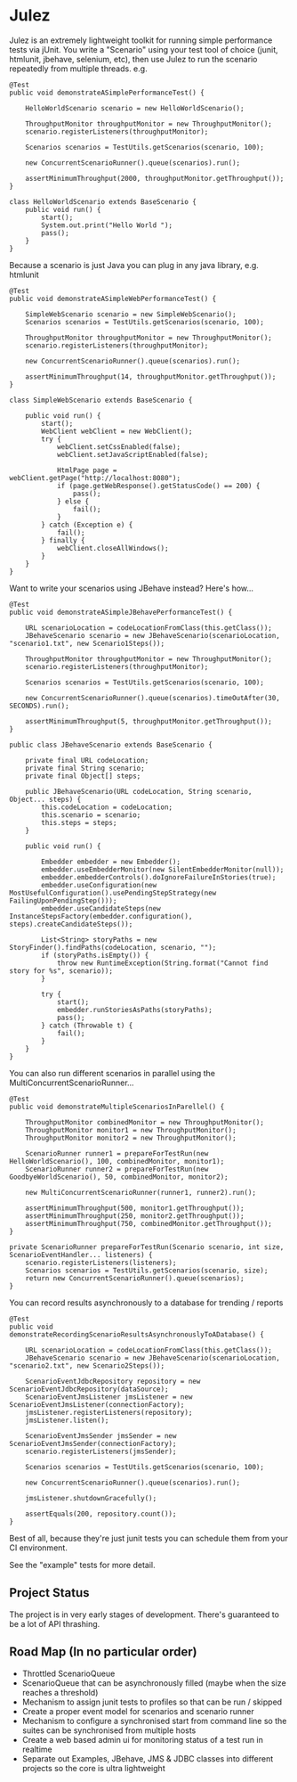 Julez
====================
Julez is an extremely lightweight toolkit for running simple performance tests via jUnit.
You write a "Scenario" using your test tool of choice (junit, htmlunit, jbehave, selenium, etc), 
then use Julez to run the scenario repeatedly from multiple threads. e.g.

    @Test
    public void demonstrateASimplePerformanceTest() {

        HelloWorldScenario scenario = new HelloWorldScenario();

        ThroughputMonitor throughputMonitor = new ThroughputMonitor();
        scenario.registerListeners(throughputMonitor);                        

        Scenarios scenarios = TestUtils.getScenarios(scenario, 100);        
        
        new ConcurrentScenarioRunner().queue(scenarios).run();

        assertMinimumThroughput(2000, throughputMonitor.getThroughput());
    }

    class HelloWorldScenario extends BaseScenario {        
        public void run() {
            start();
            System.out.print("Hello World ");
            pass();
        }
    }

Because a scenario is just Java you can plug in any java library, e.g. htmlunit

    @Test
    public void demonstrateASimpleWebPerformanceTest() {

        SimpleWebScenario scenario = new SimpleWebScenario();
        Scenarios scenarios = TestUtils.getScenarios(scenario, 100);

        ThroughputMonitor throughputMonitor = new ThroughputMonitor();
        scenario.registerListeners(throughputMonitor);                                
        
        new ConcurrentScenarioRunner().queue(scenarios).run();

        assertMinimumThroughput(14, throughputMonitor.getThroughput());
    }

    class SimpleWebScenario extends BaseScenario {

        public void run() {
            start();
            WebClient webClient = new WebClient();
            try {                
                webClient.setCssEnabled(false);
                webClient.setJavaScriptEnabled(false);                
                
                HtmlPage page = webClient.getPage("http://localhost:8080");
                if (page.getWebResponse().getStatusCode() == 200) {
                    pass();
                } else {                                               
                    fail();
                }
            } catch (Exception e) {
                fail();
            } finally {                
                webClient.closeAllWindows();
            }
        }
    }

Want to write your scenarios using JBehave instead? Here's how...

    @Test
    public void demonstrateASimpleJBehavePerformanceTest() {

        URL scenarioLocation = codeLocationFromClass(this.getClass());
        JBehaveScenario scenario = new JBehaveScenario(scenarioLocation, "scenario1.txt", new Scenario1Steps());
        
        ThroughputMonitor throughputMonitor = new ThroughputMonitor();
        scenario.registerListeners(throughputMonitor);        
        
        Scenarios scenarios = TestUtils.getScenarios(scenario, 100);
        
        new ConcurrentScenarioRunner().queue(scenarios).timeOutAfter(30, SECONDS).run();

        assertMinimumThroughput(5, throughputMonitor.getThroughput());
    }
	
	public class JBehaveScenario extends BaseScenario {
	
	    private final URL codeLocation;    
	    private final String scenario;
	    private final Object[] steps;
	
	    public JBehaveScenario(URL codeLocation, String scenario, Object... steps) {
	        this.codeLocation = codeLocation;
	        this.scenario = scenario;
	        this.steps = steps;
	    }
	
	    public void run() {
	        
	        Embedder embedder = new Embedder();
	        embedder.useEmbedderMonitor(new SilentEmbedderMonitor(null));
	        embedder.embedderControls().doIgnoreFailureInStories(true);
	        embedder.useConfiguration(new MostUsefulConfiguration().usePendingStepStrategy(new FailingUponPendingStep()));
	        embedder.useCandidateSteps(new InstanceStepsFactory(embedder.configuration(), steps).createCandidateSteps());
	
	        List<String> storyPaths = new StoryFinder().findPaths(codeLocation, scenario, "");
	        if (storyPaths.isEmpty()) {
	            throw new RuntimeException(String.format("Cannot find story for %s", scenario));
	        }       
	        
	        try {
	            start();            
	            embedder.runStoriesAsPaths(storyPaths);
	            pass();
	        } catch (Throwable t) {
	            fail();
	        }        
	    }
	}	

You can also run different scenarios in parallel using the MultiConcurrentScenarioRunner... 

    @Test
    public void demonstrateMultipleScenariosInParellel() {

        ThroughputMonitor combinedMonitor = new ThroughputMonitor();        
        ThroughputMonitor monitor1 = new ThroughputMonitor();
        ThroughputMonitor monitor2 = new ThroughputMonitor();
        
        ScenarioRunner runner1 = prepareForTestRun(new HelloWorldScenario(), 100, combinedMonitor, monitor1);
        ScenarioRunner runner2 = prepareForTestRun(new GoodbyeWorldScenario(), 50, combinedMonitor, monitor2);        

        new MultiConcurrentScenarioRunner(runner1, runner2).run();

        assertMinimumThroughput(500, monitor1.getThroughput());
        assertMinimumThroughput(250, monitor2.getThroughput());
        assertMinimumThroughput(750, combinedMonitor.getThroughput());
    }

    private ScenarioRunner prepareForTestRun(Scenario scenario, int size, ScenarioEventHandler... listeners) {
        scenario.registerListeners(listeners);        
        Scenarios scenarios = TestUtils.getScenarios(scenario, size);
        return new ConcurrentScenarioRunner().queue(scenarios);
    }
	
You can record results asynchronously to a database for trending / reports	
    
    @Test    
    public void demonstrateRecordingScenarioResultsAsynchronouslyToADatabase() {        
        
        URL scenarioLocation = codeLocationFromClass(this.getClass());
        JBehaveScenario scenario = new JBehaveScenario(scenarioLocation, "scenario2.txt", new Scenario2Steps());        

        ScenarioEventJdbcRepository repository = new ScenarioEventJdbcRepository(dataSource);
        ScenarioEventJmsListener jmsListener = new ScenarioEventJmsListener(connectionFactory);
        jmsListener.registerListeners(repository);
        jmsListener.listen();
        
        ScenarioEventJmsSender jmsSender = new ScenarioEventJmsSender(connectionFactory);               
        scenario.registerListeners(jmsSender);
        
        Scenarios scenarios = TestUtils.getScenarios(scenario, 100);  
        
        new ConcurrentScenarioRunner().queue(scenarios).run();
        
        jmsListener.shutdownGracefully();
        
        assertEquals(200, repository.count());                        
    }

Best of all, because they're just junit tests you can schedule them from your CI environment.

See the "example" tests for more detail.

Project Status
---------------------
The project is in very early stages of development. There's guaranteed to be a lot of API thrashing.

Road Map (In no particular order)
---------------------
* Throttled ScenarioQueue
* ScenarioQueue that can be asynchronously filled (maybe when the size reaches a threshold)
* Mechanism to assign junit tests to profiles so that can be run / skipped
* Create a proper event model for scenarios and scenario runner
* Mechanism to configure a synchronised start from command line so the suites can be synchronised from multiple hosts
* Create a web based admin ui for monitoring status of a test run in realtime
* Separate out Examples, JBehave, JMS & JDBC classes into different projects so the core is ultra lightweight